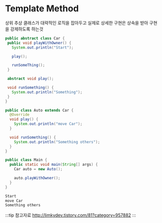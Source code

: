 # Template Method

상위 추상 클래스가 대략적인 로직을 잡아두고 실제로 상세한 구현은 상속을 받아 구현을 강제하도록 하는것

```java
public abstract class Car {
 public void playWithOwner() {
   System.out.println("Start");

   play();

   runSomeThing();
 } 

 abstract void play();

 void runSomething() {
   System.out.println("Something");
 }
}
```

```java
public class Auto extends Car {
  @Override
  void play() {
    System.out.println("move Car");
  }

  void runSomething() {
    System.out.println("Something others");
  }  
}
```

```java
public class Main {
  public static void main(String[] args) {
    Car auto = new Auto();

    auto.playWithOwner();
  }
}
```

```sh
Start
move Car
Something others
```

:::tip 참고자료
<http://limkydev.tistory.com/81?category=957882>
:::